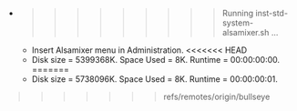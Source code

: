 * >>>>>>>>> Running inst-std-system-alsamixer.sh ...
  * Insert Alsamixer menu in Administration.
<<<<<<< HEAD
  * Disk size = 5399368K. Space Used = 8K. Runtime = 00:00:00:00.
=======
  * Disk size = 5738096K. Space Used = 8K. Runtime = 00:00:00:01.
>>>>>>> refs/remotes/origin/bullseye
